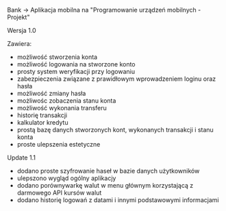 
Bank -> Aplikacja mobilna na "Programowanie urządzeń mobilnych - Projekt"

Wersja 1.0

Zawiera:

- możliwość stworzenia konta
- możliwość logowania na stworzone konto
- prosty system weryfikacji przy logowaniu
- zabezpieczenia związane z prawidłowym wprowadzeniem loginu oraz hasła
- możliwość zmiany hasła
- możliwośc zobaczenia stanu konta
- możliwość wykonania transferu
- historię transakcji
- kalkulator kredytu
- prostą bazę danych stworzonych kont, wykonanych transakcji i stanu konta
- proste ulepszenia estetyczne

Update 1.1

- dodano proste szyfrowanie haseł w bazie danych użytkowników
- ulepszono wygląd ogólny aplikacjy
- dodano porównywarkę walut w menu głównym korzystającą z darmowego API kursów walut
- dodano historię logowań z datami i innymi podstawowymi informacjami
